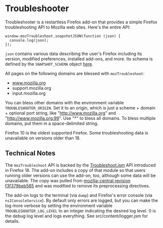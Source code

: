 Troubleshooter
==============

Troubleshooter is a restartless Firefox add-on that provides a simple Firefox
troubleshooting API to Mozilla web sites.  Here's the entire API:

    window.mozTroubleshoot.snapshotJSON(function (json) {
      console.log(json);
    });

`json` contains various data describing the user's Firefox including its
version, modified preferences, installed add-ons, and more.  Its schema is
defined by the `SNAPSHOT_SCHEMA` object [here][snapshot-schema].

[snapshot-schema]: http://mxr.mozilla.org/mozilla-central/source/toolkit/content/tests/browser/browser_Troubleshoot.js#73

All pages on the following domains are blessed with `mozTroubleshoot`:

  * www.mozilla.org
  * support.mozilla.org
  * input.mozilla.org

You can bless other domains with the environment variable
`TROUBLESHOOTER_ORIGIN`.  Set it to an origin, which is just a scheme + domain +
optional port string, like "http://www.mozilla.org" and
"http://www.mozilla.org:99".  Use "*" to bless all domains.  To bless multiple
domains, put them in a space-delimited string.

Firefox 10 is the oldest supported Firefox.  Some troubleshooting data is
unavailable on versions older than 18.


Technical Notes
---------------

The `mozTroubleshoot` API is backed by the [Troubleshoot.jsm][troubleshoot-jsm]
API introduced in Firefox 18.  The add-on includes a copy of that module so that
users running older versions can use the add-on, too, although some data will be
unavailable.  The copy was pulled from [mozilla-central revision
f3f379beb585][troubleshoot-jsm-rev] and was modified to remove its preprocessing
directives.

[troubleshoot-jsm]: http://mxr.mozilla.org/mozilla-central/source/toolkit/content/Troubleshoot.jsm
[troubleshoot-jsm-rev]: http://hg.mozilla.org/mozilla-central/file/f3f379beb585/toolkit/content/Troubleshoot.jsm

The add-on logs to the terminal (via `dump`) and Firefox's error console (via
`nsIConsoleService`).  By default only errors are logged, but you can make the
log more verbose by setting the environment variable `TROUBLESHOOTER_LOG_LEVEL`
to an integer indicating the desired log level.  0 is the debug log level and
logs everything.  See src/content/logger.jsm for details.
